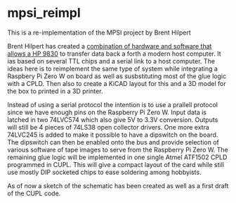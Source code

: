 # mpsi_reimpl
This is a re-implementation of the MPSI project by Brent Hilpert

Brent Hilpert has created a [combination of hardware and software that allows a HP 9830](http://madrona.ca/e/HP9830/mpsi/index.html) 
to transfer data back a forth a modern host computer. It ias based on several TTL chips and a serial link to a host computer. 
The ideas here is to reimplement the same type of system while integrating a Raspbery Pi Zero W on board as well as 
susbstituting most of the glue logic with a CPLD. Then also to create a KiCAD layout for this and a 3D model for the box to 
printed in a 3D printer.

Instead of using a serial protocol the intention is to use a prallell protocol since we have enough pins on the Raspberry Pi Zero W. 
Input data is latched in two 74LVC574 which also give 5V to 3.3V conversion. Outputs will still be 4 pieces of 74LS38 open collector drivers.
One more extra 74LVC245 is added to make it possible to have a dipswitch on the board. The dipswitch can then be enabled onto the bus
and provide selection of various software of tape images to serve from the Raspberry Pi Zero W. The remaining glue logic will be implemented 
in one single Atmel ATF1502 CPLD programmed in CUPL. This will give a compact layout of the card while still use mostly DIP socketed 
chips to ease soldering among hobbyists.

As of now a sketch of the schematic has been created as well as a first draft of the CUPL code.
